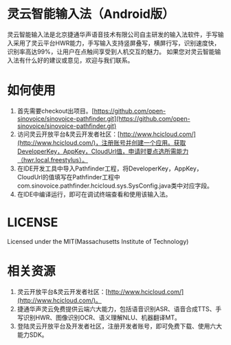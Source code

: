 ﻿灵云智能输入法（Android版）
============================

灵云智能输入法是北京捷通华声语音技术有限公司自主研发的输入法软件，手写输入采用了灵云平台HWR能力，手写输入支持竖屏叠写，横屏行写，识别速度快，识别率高达99%，让用户在点触间享受到人机交互的魅力。
如果您对灵云智能输入法有什么好的建议或意见，欢迎与我们联系。

 
如何使用
============
1. 首先需要checkout出项目。[https://github.com/open-sinovoice/sinovoice-pathfinder.git](https://github.com/open-sinovoice/sinovoice-pathfinder.git)
2. 访问灵云开放平台&灵云开发者社区：[http://www.hcicloud.com/](http://www.hcicloud.com/)，注册账号并创建一个应用。获取DeveloperKey，AppKey，CloudUrl值，申请时要点选所需能力（hwr.local.freestylus）。
3. 在IDE开发工具中导入Pathfinder工程，将DeveloperKey，AppKey，CloudUrl的值填写在Pathfinder工程中com.sinovoice.pathfinder.hcicloud.sys.SysConfig.java类中对应字段。
4. 在IDE中编译运行，即可在调试终端查看和使用该输入法。


LICENSE
==============
Licensed under the MIT(Massachusetts Institute of Technology)


相关资源
============
1. 灵云开放平台&灵云开发者社区：[http://www.hcicloud.com/](http://www.hcicloud.com/)。
2. 捷通华声灵云免费提供云端六大能力，包括语音识别ASR、语音合成TTS、手写识别HWR、图像识别OCR、语义理解NLU、机器翻译MT。
3. 登陆灵云开放平台及开发者社区，注册开发者账号，即可免费下载、使用六大能力SDK。

